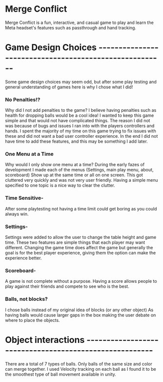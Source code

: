 # Merge Conflict
Merge Conflict is a fun, interactive, and casual game to play and learn the Meta headset's features such as passthrough and hand tracking.


# Game Design Choices -------------------------------------------------------
Some game design choices may seem odd, but after some play testing and general understanding of games here is why I chose what I did!

### No Penalties!?
Why did I not add penalties to the game? I believe having penalties such as health for dropping balls would be a cool idea! I wanted to keep this game simple and that would not have complicated things. The reason I did not was because of bugs and issues I ran into with the players controllers and hands. I spent the majority of my time on this game trying to fix issues with these and did not want a bad user controller experience. In the end I did not have time to add these features, and this may be something I add later.

### One Menu at a Time 
Why would I only show one menu at a time? During the early fazes of development I made each of the menus (Settings, main play menu, about, scoreboard) Show up at the same time or all on one screen. This got cluttered very quickly and was not very user friendly. Having a simple menu specified to one topic is a nice way to clear the clutter.

### Time Sensitive-
After some playtesting not having a time limit could get boring as you could always win. 

### Settings-
Settings were added to allow the user to change the table height and game time. These two features are simple things that each player may want different. Changing the game time does affect the game but generally the goal is for the best player experience, giving them the option can make the experience better.

### Scoreboard-
A game is not complete without a purpose. Having a score allows people to play against their friends and compete to see who is the best.

### Balls, not blocks?
I chose balls instead of my original idea of blocks (or any other object) As having balls would cause larger gaps in the box making the user debate on where to place the objects.

# Object interactions -------------------------------------------------------
There are a total of 7 types of balls. Only balls of the same size and color can merge together. I used Velocity tracking on each ball as I found it to be the smoothest type of ball movement available in unity.
